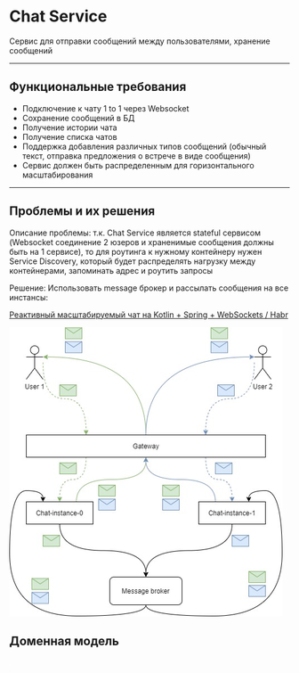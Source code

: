 # Chat Service

Сервис для отправки сообщений между пользователями, хранение сообщений

---

## Функциональные требования

- Подключение к чату 1 to 1 через Websocket
- Сохранение сообщений в БД
- Получение истории чата
- Получение списка чатов
- Поддержка добавления различных типов сообщений (обычный текст, отправка предложения о встрече в виде сообщения)
- Сервис должен быть распределенным для горизонтального масштабирования

---

## Проблемы и их решения

Описание проблемы: т.к. Chat Service является stateful сервисом (Websocket соединение 2 юзеров и храненимые сообщения должны быть на 1 сервисе), то для роутинга к нужному контейнеру нужен Service Discovery, который будет распределять нагрузку между контейнерами, запоминать адрес и роутить запросы

Решение: Использовать message брокер и рассылать сообщения на все инстансы:

[Реактивный масштабируемый чат на Kotlin + Spring + WebSockets / Habr](https://habr.com/ru/amp/publications/552234/)

![image.png](doc/img/image.png)

## Доменная модель

![domain_model.svg](doc/img/domain_model.drawio.svg)